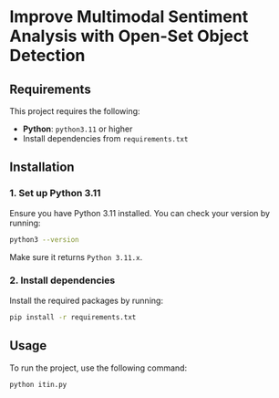 
# Improve Multimodal Sentiment Analysis with Open-Set Object Detection

## Requirements

This project requires the following:

- **Python**: `python3.11` or higher
- Install dependencies from `requirements.txt`

## Installation

### 1. Set up Python 3.11
Ensure you have Python 3.11 installed. You can check your version by running:
```bash
python3 --version
```
Make sure it returns `Python 3.11.x`.

### 2. Install dependencies
Install the required packages by running:
```bash
pip install -r requirements.txt
```

## Usage

To run the project, use the following command:
```bash
python itin.py
```
